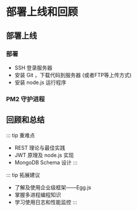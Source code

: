 
# 部署上线和回顾

## 部署上线

### 部署
- SSH 登录服务器
- 安装 Git ，下载代码到服务器 (或者FTP等上传方式)
- 安装 node.js 运行程序

### PM2 守护进程


## 回顾和总结


::: tip 重难点
- REST 理论与最佳实践
- JWT 原理及 node.js 实现
- MongoDB Schema 设计
:::


::: tip 拓展建议
- 了解及使用企业级框架——Egg.js
- 掌握多进程编程知识
- 学习使用日志和性能监控
:::